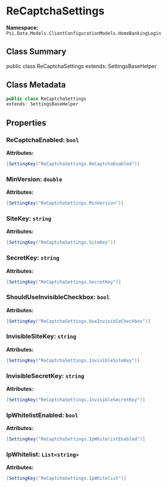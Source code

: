 # ReCaptchaSettings

**Namespace:** `Psi.Data.Models.ClientConfigurationModels.HomeBankingLogin`

## Class Summary

public class ReCaptchaSettings
extends: SettingsBaseHelper

## Class Metadata

```typescript
public class ReCaptchaSettings
extends: SettingsBaseHelper
```

## Properties

### ReCaptchaEnabled: `bool`

**Attributes:**
```csharp
[SettingKey("ReCaptchaSettings.ReCaptchaEnabled")]
```

### MinVersion: `double`

**Attributes:**
```csharp
[SettingKey("ReCaptchaSettings.MinVersion")]
```

### SiteKey: `string`

**Attributes:**
```csharp
[SettingKey("ReCaptchaSettings.SiteKey")]
```

### SecretKey: `string`

**Attributes:**
```csharp
[SettingKey("ReCaptchaSettings.SecretKey")]
```

### ShouldUseInvisibleCheckbox: `bool`

**Attributes:**
```csharp
[SettingKey("ReCaptchaSettings.UseInvisibleCheckbox")]
```

### InvisibleSiteKey: `string`

**Attributes:**
```csharp
[SettingKey("ReCaptchaSettings.InvisibleSiteKey")]
```

### InvisibleSecretKey: `string`

**Attributes:**
```csharp
[SettingKey("ReCaptchaSettings.InvisibleSecretKey")]
```

### IpWhitelistEnabled: `bool`

**Attributes:**
```csharp
[SettingKey("ReCaptchaSettings.IpWhitelistEnabled")]
```

### IpWhitelist: `List<string>`

**Attributes:**
```csharp
[SettingKey("ReCaptchaSettings.IpWhitelist")]
```
